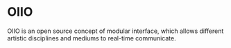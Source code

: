 OIIO
====

OIIO is an open source concept of modular interface, which allows different artistic disciplines and mediums to real-time communicate.
